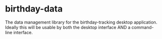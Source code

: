 # birthday-data
The data management library for the birthday-tracking desktop application. Ideally this will be usable by both the desktop interface AND a command-line interface.
